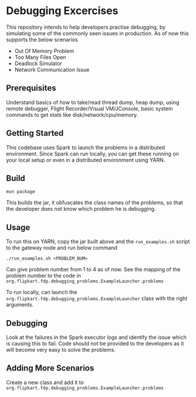 # Debugging Excercises

This repository intends to help developers practise debugging, by simulating some of the commonly seen issues in production.
As of now this supports the below scenarios
* Out Of Memory Problem
* Too Many Files Open
* Deadlock Simulator
* Network Communication Issue

## Prerequisites
Understand basics of how to take/read thread dump, heap dump, using remote debugger, Flight Recorder/Visual VM/JConsole, basic system commands to get stats like disk/network/cpu/memory.

## Getting Started

This codebase uses Spark to launch the problems in a distributed environment.
Since Spark can run locally, you can get these running on your local setup or even in a distributed environment using YARN.

## Build
`mvn package`

This builds the jar, it obfuscates the class names of the problems, so that the developer does not know which problem he is debugging.

## Usage
To run this on YARN, copy the jar built above and the `run_examples.sh` script to the gateway node and run below command
```
./run_examples.sh <PROBLEM_NUM>
```
Can give problem number from 1 to 4 as of now. See the mapping of the problem number to the code in `org.flipkart.fdp.debugging_problems.ExampleLauncher.problems`

To run locally, can launch the `org.flipkart.fdp.debugging_problems.ExampleLauncher` class with the right arguments.

## Debugging
Look at the failures in the Spark executor logs and identify the issue which is causing this to fail. 
Code should not be provided to the developers as it will become very easy to solve the problems.

## Adding More Scenarios
Create a new class and add it to `org.flipkart.fdp.debugging_problems.ExampleLauncher.problems`